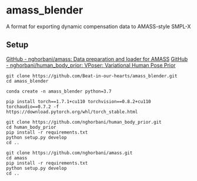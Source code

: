 # amass_blender
A format for exporting dynamic compensation data to AMASS-style SMPL-X

## Setup

[GitHub - nghorbani/amass: Data preparation and loader for AMASS](https://github.com/nghorbani/amass)
[GitHub - nghorbani/human_body_prior: VPoser: Variational Human Pose Prior](https://github.com/nghorbani/human_body_prior)

```
git clone https://github.com/Beat-in-our-hearts/amass_blender.git
cd amass_blender

conda create -n amass_blender python=3.7

pip install torch==1.7.1+cu110 torchvision==0.8.2+cu110 torchaudio==0.7.2 -f https://download.pytorch.org/whl/torch_stable.html

git clone https://github.com/nghorbani/human_body_prior.git
cd human_body_prior
pip install -r requirements.txt
python setup.py develop
cd ..

git clone https://github.com/nghorbani/amass.git
cd amass
pip install -r requirements.txt
python setup.py develop
cd ..

```